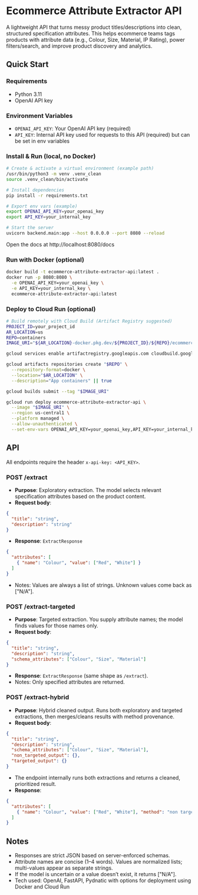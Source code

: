 # Ecommerce Attribute Extractor API

A lightweight API that turns messy product titles/descriptions into clean, structured specification attributes. This helps ecommerce teams tags products with attribute data (e.g., Colour, Size, Material, IP Rating), power filters/search, and improve product discovery and analytics.

## Quick Start

### Requirements
- Python 3.11
- OpenAI API key

### Environment Variables
- `OPENAI_API_KEY`: Your OpenAI API key (required)
- `API_KEY`: Internal API key used for requests to this API (required) but can be set in env variables

### Install & Run (local, no Docker)
```bash
# Create & activate a virtual environment (example path)
/usr/bin/python3 -m venv .venv_clean
source .venv_clean/bin/activate

# Install dependencies
pip install -r requirements.txt

# Export env vars (example)
export OPENAI_API_KEY=your_openai_key
export API_KEY=your_internal_key

# Start the server
uvicorn backend.main:app --host 0.0.0.0 --port 8080 --reload
```

Open the docs at http://localhost:8080/docs

### Run with Docker (optional)
```bash
docker build -t ecommerce-attribute-extractor-api:latest .
docker run -p 8080:8080 \
  -e OPENAI_API_KEY=your_openai_key \
  -e API_KEY=your_internal_key \
  ecommerce-attribute-extractor-api:latest
```

### Deploy to Cloud Run (optional)
```bash
# Build remotely with Cloud Build (Artifact Registry suggested)
PROJECT_ID=your_project_id
AR_LOCATION=us
REPO=containers
IMAGE_URI="${AR_LOCATION}-docker.pkg.dev/${PROJECT_ID}/${REPO}/ecommerce-attribute-extractor-api:latest"

gcloud services enable artifactregistry.googleapis.com cloudbuild.googleapis.com run.googleapis.com

gcloud artifacts repositories create "$REPO" \
  --repository-format=docker \
  --location="$AR_LOCATION" \
  --description="App containers" || true

gcloud builds submit --tag "$IMAGE_URI"

gcloud run deploy ecommerce-attribute-extractor-api \
  --image "$IMAGE_URI" \
  --region us-central1 \
  --platform managed \
  --allow-unauthenticated \
  --set-env-vars OPENAI_API_KEY=your_openai_key,API_KEY=your_internal_key
```

## API
All endpoints require the header `x-api-key: <API_KEY>`.

### POST /extract
- **Purpose**: Exploratory extraction. The model selects relevant specification attributes based on the product content.
- **Request body**:
```json
{
  "title": "string",
  "description": "string"
}
```
- **Response**: `ExtractResponse`
```json
{
  "attributes": [
    { "name": "Colour", "value": ["Red", "White"] }
  ]
}
```
- Notes: Values are always a list of strings. Unknown values come back as ["N/A"].

### POST /extract-targeted
- **Purpose**: Targeted extraction. You supply attribute names; the model finds values for those names only.
- **Request body**:
```json
{
  "title": "string",
  "description": "string",
  "schema_attributes": ["Colour", "Size", "Material"]
}
```
- **Response**: `ExtractResponse` (same shape as `/extract`).
- Notes: Only specified attributes are returned.

### POST /extract-hybrid
- **Purpose**: Hybrid cleaned output. Runs both exploratory and targeted extractions, then merges/cleans results with method provenance.
- **Request body**:
```json
{
  "title": "string",
  "description": "string",
  "schema_attributes": ["Colour", "Size", "Material"],
  "non_targeted_output": {},
  "targeted_output": {}
}
```
- The endpoint internally runs both extractions and returns a cleaned, prioritized result.
- **Response**:
```json
{
  "attributes": [
    { "name": "Colour", "value": ["Red", "White"], "method": "non targeted; targeted" }
  ]
}
```

## Notes
- Responses are strict JSON based on server-enforced schemas.
- Attribute names are concise (1–4 words). Values are normalized lists; multi-values appear as separate strings.
- If the model is uncertain or a value doesn’t exist, it returns ["N/A"].
- Tech used: OpenAI, FastAPI, Pydnatic with options for deployment using Docker and Cloud Run
